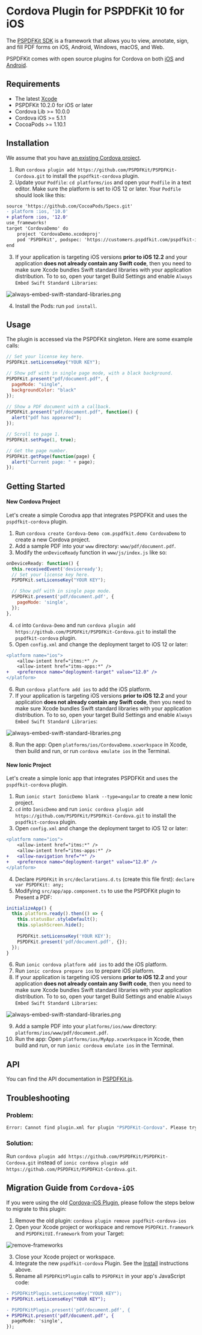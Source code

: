 # Cordova Plugin for PSPDFKit 10 for iOS

The [PSPDFKit SDK](https://pspdfkit.com/pdf-sdk/) is a framework that allows you to view, annotate, sign, and fill PDF forms on iOS, Android, Windows, macOS, and Web.

PSPDFKit comes with open source plugins for Cordova on both [iOS](https://pspdfkit.com/guides/ios/current/other-languages/apache-cordova-phonegap/) and [Android](https://pspdfkit.com/guides/android/current/other-languages/apache-cordova-phonegap/).

## Requirements

- The latest [Xcode](https://developer.apple.com/xcode/)
- PSPDFKit 10.2.0 for iOS or later
- Cordova Lib >= 10.0.0
- Cordova iOS >= 5.1.1
- CocoaPods >= 1.10.1

## Installation

We assume that you have [an existing Cordova project](https://cordova.apache.org/#getstarted).

1. Run `cordova plugin add https://github.com/PSPDFKit/PSPDFKit-Cordova.git` to install the `pspdfkit-cordova` plugin.
2. Update your `Podfile`: `cd platforms/ios` and open your `Podfile` in a text editor. Make sure the platform is set to iOS 12 or later. Your `Podfile` should look like this:

```diff
source 'https://github.com/CocoaPods/Specs.git'
- platform :ios, '10.0'
+ platform :ios, '12.0'
use_frameworks!
target 'CordovaDemo' do
	project 'CordovaDemo.xcodeproj'
	pod 'PSPDFKit', podspec: 'https://customers.pspdfkit.com/pspdfkit-ios/latest.podspec'
end
```

3. If your application is targeting iOS versions **prior to iOS 12.2** and your application **does not already contain any Swift code**, then you need to make sure Xcode bundles Swift standard libraries with your application distribution. To to so, open your target Build Settings and enable `Always Embed Swift Standard Libraries`:

![always-embed-swift-standard-libraries.png](screenshots/always-embed-swift-standard-libraries.png)

4. Install the Pods: run `pod install`.

## Usage

The plugin is accessed via the PSPDFKit singleton. Here are some example calls:

```javascript
// Set your license key here.
PSPDFKit.setLicenseKey("YOUR KEY");

// Show pdf with in single page mode, with a black background.
PSPDFKit.present("pdf/document.pdf", {
  pageMode: "single",
  backgroundColor: "black"
});

// Show a PDF document with a callback.
PSPDFKit.present("pdf/document.pdf", function() {
  alert("pdf has appeared");
});

// Scroll to page 1.
PSPDFKit.setPage(1, true);

// Get the page number.
PSPDFKit.getPage(function(page) {
  alert("Current page: " + page);
});
```

## Getting Started

#### New Cordova Project

Let's create a simple Corodva app that integrates PSPDFKit and uses the `pspdfkit-cordova` plugin.

1. Run `cordova create Cordova-Demo com.pspdfkit.demo CordovaDemo` to create a new Cordova project.
2. Add a sample PDF into your `www` directory: `www/pdf/document.pdf`.
3. Modify the `onDeviceReady` function in `www/js/index.js` like so:

```javascript
onDeviceReady: function() {
  this.receivedEvent('deviceready');
  // Set your license key here.
  PSPDFKit.setLicenseKey("YOUR KEY");

  // Show pdf with in single page mode.
  PSPDFKit.present('pdf/document.pdf', {
    pageMode: 'single',
  });
},
```

4. `cd` into `Cordova-Demo` and run `cordova plugin add https://github.com/PSPDFKit/PSPDFKit-Cordova.git` to install the `pspdfkit-cordova` plugin.
5. Open `config.xml` and change the deployment target to iOS 12 or later:

```diff
<platform name="ios">
	<allow-intent href="itms:*" />
	<allow-intent href="itms-apps:*" />
+	<preference name="deployment-target" value="12.0" />
</platform>
```

6. Run `cordova platform add ios` to add the iOS platform.
7. If your application is targeting iOS versions **prior to iOS 12.2** and your application **does not already contain any Swift code**, then you need to make sure Xcode bundles Swift standard libraries with your application distribution. To to so, open your target Build Settings and enable `Always Embed Swift Standard Libraries`:

![always-embed-swift-standard-libraries.png](screenshots/always-embed-swift-standard-libraries.png)

8. Run the app: Open `platforms/ios/CordovaDemo.xcworkspace` in Xcode, then build and run, or run `cordova emulate ios` in the Terminal.

#### New Ionic Project

Let's create a simple Ionic app that integrates PSPDFKit and uses the `pspdfkit-cordova` plugin.

1. Run `ionic start IonicDemo blank --type=angular` to create a new Ionic project.
2. `cd` into `IonicDemo` and run `ionic cordova plugin add https://github.com/PSPDFKit/PSPDFKit-Cordova.git` to install the `pspdfkit-cordova` plugin.
3. Open `config.xml` and change the deployment target to iOS 12 or later:

```diff
<platform name="ios">
	<allow-intent href="itms:*" />
	<allow-intent href="itms-apps:*" />
+ 	<allow-navigation href="*" />
+	<preference name="deployment-target" value="12.0" />
</platform>
```

4. Declare `PSPDFKit` in `src/declarations.d.ts` (create this file first): `declare var PSPDFKit: any;`
5. Modifying `src/app/app.component.ts` to use the PSPDFKit plugin to Present a PDF:

```javascript
initializeApp() {
  this.platform.ready().then(() => {
    this.statusBar.styleDefault();
    this.splashScreen.hide();
    
    PSPDFKit.setLicenseKey('YOUR KEY');
    PSPDFKit.present('pdf/document.pdf', {});
  });
}
```

6. Run `ionic cordova platform add ios` to add the iOS platform.
7. Run `ionic cordova prepare ios` to prepare iOS platform.
8. If your application is targeting iOS versions **prior to iOS 12.2** and your application **does not already contain any Swift code**, then you need to make sure Xcode bundles Swift standard libraries with your application distribution. To to so, open your target Build Settings and enable `Always Embed Swift Standard Libraries`:

![always-embed-swift-standard-libraries.png](screenshots/always-embed-swift-standard-libraries.png)

9. Add a sample PDF into your `platforms/ios/www` directory: `platforms/ios/www/pdf/document.pdf`.
10. Run the app: Open `platforms/ios/MyApp.xcworkspace` in Xcode, then build and run, or run `ionic cordova emulate ios` in the Terminal.

## API

You can find the API documentation in [PSPDFKit.js](../../www/PSPDFKit.js).

## Troubleshooting

### Problem:

```sh
Error: Cannot find plugin.xml for plugin "PSPDFKit-Cordova". Please try adding it again.
```

### Solution:

Run `cordova plugin add https://github.com/PSPDFKit/PSPDFKit-Cordova.git` instead of `ionic cordova plugin add https://github.com/PSPDFKit/PSPDFKit-Cordova.git`.

## Migration Guide from `Cordova-iOS`

If you were using the old [Cordova-iOS Plugin](https://github.com/PSPDFKit/Cordova-iOS), please follow the steps below to migrate to this plugin:

1. Remove the old plugin: `cordova plugin remove pspdfkit-cordova-ios`
2. Open your Xcode project or workspace and remove `PSPDFKit.framework` and `PSPDFKitUI.framework` from your Target:

![remove-frameworks](screenshots/remove-frameworks.png)

3. Close your Xcode project or workspace.
4. Integrate the new `pspdfkit-cordova` Plugin. See the [Install](#installation) instructions above.
5. Rename all `PSPDFKitPlugin` calls to `PSPDFKit` in your app's JavaScript code:

```diff
- PSPDFKitPlugin.setLicenseKey("YOUR KEY");
+ PSPDFKit.setLicenseKey("YOUR KEY");

- PSPDFKitPlugin.present('pdf/document.pdf', {
+ PSPDFKit.present('pdf/document.pdf', {
  pageMode: 'single',
});
```
